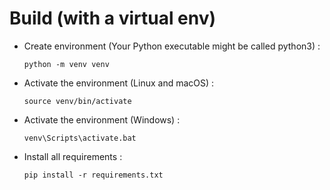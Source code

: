 # Build (with a virtual env)

* Create environment (Your Python executable might be called python3) :
    ```
    python -m venv venv
    ```
* Activate the environment (Linux and macOS) :
    ```
    source venv/bin/activate
    ```

* Activate the environment (Windows) :
    ```
    venv\Scripts\activate.bat
    ```

* Install all requirements :
    ```
    pip install -r requirements.txt
    ```
